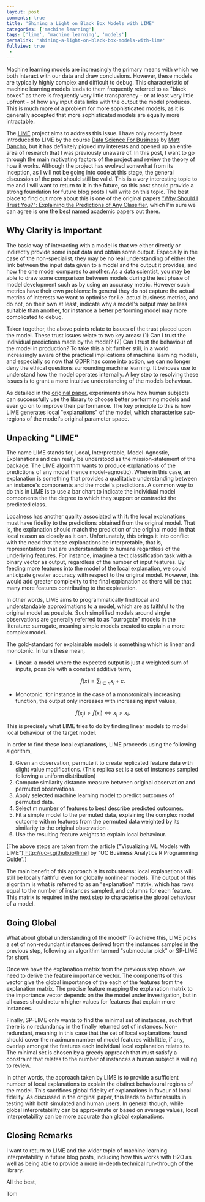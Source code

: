 ```yaml
---
layout: post
comments: true
title: 'Shining a Light on Black Box Models with LIME'
categories: ['machine learning']
tags: ['lime', 'machine learning', 'models']
permalink: 'shining-a-light-on-black-box-models-with-lime'
fullview: true
 -
---
```


Machine learning models are increasingly the primary means with which we both interact with our data and draw conclusions. However, these models are typically highly complex and difficult to debug. This characteristic of machine learning models leads to them frequently referred to as "black boxes" as there is frequently very little transparency - or at least very little upfront - of how any input data links with the output the model produces. This is much more of a problem for more sophisticated models, as it is generally accepted that more sophisticated models are equally more intractable.

The [LIME](https://github.com/marcotcr/lime) project aims to address this issue. I have only recently been introduced to LIME by the course [Data Science For Business](https://university.business-science.io/p/hr201-using-machine-learning-h2o-lime-to-predict-employee-turnover) by [Matt Dancho](https://twitter.com/mdancho84), but it has definitely piqued my interests and opened up an entire area of research that I was previously unaware of. In this post, I want to go through the main motivating factors of the project and review the theory of how it works. Although the project has evolved somewhat from its inception, as I will not be going into code at this stage, the general discussion of the post should still be valid. This is a very interesting topic to me and I will want to return to it in the future, so this post should provide a strong foundation for future blog posts I will write on this topic. The best place to find out more about this is one of the original papers ["Why Should I Trust You?": Explaining the Predictions of Any Classifier](https://arxiv.org/abs/1602.04938), which I'm sure we can agree is one the best named academic papers out there.

## Why Clarity is Important

The basic way of interacting with a model is that we either directly or indirectly provide some input data and obtain some output. Especially in the case of the non-specialist, they may be no real understanding of either the link  between the input data given to a model and the output it provides, and how the one model compares to another. As a data scientist, you may be able to draw some comparison between models during the test phase of model development such as by using an accuracy metric. However such metrics have their own problems: In general they do not capture the actual metrics of interests we want to optimise for i.e. actual business metrics, and do not, on their own at least, indicate why a model's output may be less suitable than another, for instance a better performing model may more complicated to debug.

Taken together, the above points relate to issues of the trust placed upon the model. These trust issues relate to two key areas: (1) Can I trust the individual predictions made by the model? (2) Can I trust the behaviour of the model in production? To take this a bit further still, in a world increasingly aware of the practical implications of machine learning models, and especially so now that GDPR has come into action, we can no longer deny the ethical questions surrounding machine learning. It behoves use to understand how the model operates internally. A key step to resolving these issues is to grant a more intuitive understanding of the models behaviour.

As detailed in the [original paper](https://arxiv.org/abs/1602.04938), experiments show how human subjects can successfully use the library to choose better performing models and even go on to improve their performance. The key principle to this is how LIME generates local "explanations" of the model, which characterise sub-regions of the model's original parameter space.

## Unpacking "LIME"

The name LIME stands for, Local, Interpretable, Model-Agnostic, Explanations and can really be understood as the mission-statement of the package: The LIME algorithm wants to produce explanations of the predictions of any model (hence model-agnostic). Where in this case, an explanation is something that provides a qualitative understanding between an instance's components and the model's predictions. A common way to do this in LIME is to use a bar chart to indicate the individual model components the the degree to which they support or contradict the predicted class. 

Localness has another quality associated with it: the local explanations must have fidelity to the predictions obtained from the original model. That is, the explanation should match the prediction of the original model in that local reason as closely as it can. Unfortunately, this brings it into conflict with the need that these explanations be interpretable, that is, representations that are understandable to humans regardless of the underlying features. For instance, imagine a text classification task with a binary vector as output, regardless of the number of input features. By feeding more features into the model of the local explanation, we could anticipate greater accuracy with respect to the original model. However, this would add greater complexity to the final explanation as there will be that many more features contributing to the explanation. 

In other words, LIME aims to programmatically find local and understandable approximations to a model, which are as faithful to the original model as possible. Such simplified models around single observations are generally referred to as "surrogate" models in the literature: surrogate, meaning simple models created to explain a more complex model.

The gold-standard for explainable models is something which is linear and monotonic. In turn these mean,
* Linear: a model where the expected output is just a weighted sum of inputs, possible with a constant additive term,

$$
    f(x) = \sum_{i\in n} x_i + c.
$$

* Monotonic: for instance in the case of a monotonically increasing function, the output only increases with increasing input values,

$$
    f(x_j) > f(x_i) \iff x_j > x_i.
$$

This is precisely what LIME tries to do by finding linear models to model local behaviour of the target model.

In order to find these local explanations, LIME proceeds using the following algorithm,

1. Given an observation, permute it to create replicated feature data with slight value modifications. (This replica set is a set of instances sampled following a uniform distribution)
2. Compute similarity distance measure between original observation and permuted observations.
3. Apply selected machine learning model to predict outcomes of permuted data.
4. Select m number of features to best describe predicted outcomes.
5. Fit a simple model to the permuted data, explaining the complex model outcome with m features from the permuted data weighted by its similarity to the original observation .
6. Use the resulting feature weights to explain local behaviour.

(The above steps are taken from the article ("Visualizing ML Models with LIME")[http://uc-r.github.io/lime] by "UC Business Analytics R Programming Guide".)

The main benefit of this approach is its robustness: local explanations will still be locally faithful even for globally nonlinear models. The output of this algorithm is what is referred to as an "explanation" matrix, which has rows equal to the number of instances sampled, and columns for each feature. This matrix is required in the next step to characterise the global behaviour of a model.

## Going Global

What about global understanding of the model? To achieve this, LIME picks a set of non-redundant instances derived from the instances sampled in the previous step, following an algorithm termed "submodular pick" or SP-LIME for short. 

Once we have the explanation matrix from the previous step above, we need to derive the feature importance vector. The components of this vector give the global importance of the each of the features from the explanation matrix. The precise feature mapping the explanation matrix to the importance vector depends on the the model under investigation, but in all cases should return higher values for features that explain more instances.

Finally, SP-LIME only wants to find the minimal set of instances, such that there is no redundancy in the finally returned set of instances.
Non-redundant, meaning in this case that the set of local explanations found should cover the maximum number of model features with little, if any, overlap amongst the features each individual local explanation relates to. The minimal set is chosen by a greedy approach that must satisfy a constraint that relates to the number of instances a human subject is willing to review.

In other words, the approach taken by LIME is to provide a sufficient number of local explanations to explain the distinct behavioural regions of the model. This sacrifices global fidelity of explanations in favour of local fidelity. As discussed in the original paper, this leads to better results in testing with both simulated and human users. In general though, while global interpretability can be approximate or based on average values, local interpretability can be more accurate than global explanations.

## Closing Remarks

I want to return to LIME and the wider topic of machine learning interpretability in future blog posts, including how this works with H2O as well as being able to provide a more in-depth technical run-through of the library.

All the best,

Tom
